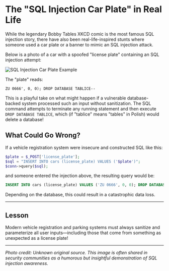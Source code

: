 # The "SQL Injection Car Plate" in Real Life

While the legendary Bobby Tables XKCD comic is the most famous SQL injection story, there have also been real-life-inspired stunts where someone used a car plate or a banner to mimic an SQL injection attack.

Below is a photo of a car with a spoofed "license plate" containing an SQL injection attempt:

![SQL Injection Car Plate Example]([image1](https://i.imgur.com/DHJMh2P.jpeg))

The "plate" reads:
```
ZU 0666', 0, 0); DROP DATABASE TABLICE--
```
This is a playful take on what might happen if a vulnerable database-backed system processed such an input without sanitization. The SQL command attempts to terminate any running statement and then execute `DROP DATABASE TABLICE`, which (if "tablice" means "tables" in Polish) would delete a database!

## What Could Go Wrong?

If a vehicle registration system were insecure and constructed SQL like this:

```php
$plate = $_POST['license_plate'];
$sql = "INSERT INTO cars (license_plate) VALUES ('$plate')";
$conn->query($sql);
```

and someone entered the injection above, the resulting query would be:

```sql
INSERT INTO cars (license_plate) VALUES ('ZU 0666', 0, 0); DROP DATABASE TABLICE--')
```

Depending on the database, this could result in a catastrophic data loss.

---

## Lesson

Modern vehicle registration and parking systems must always sanitize and parameterize all user inputs—including those that come from something as unexpected as a license plate!

---

*Photo credit: Unknown original source. This image is often shared in security communities as a humorous but insightful demonstration of SQL injection awareness.*
